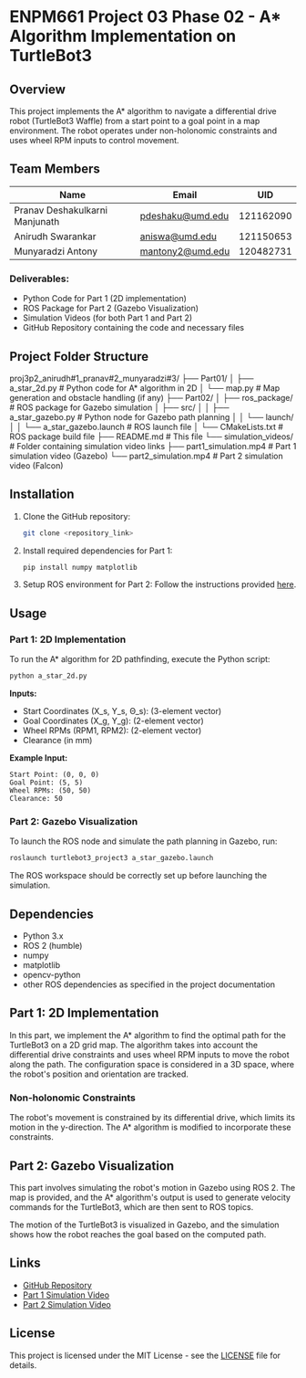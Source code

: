 
# ENPM661 Project 03 Phase 02 - A* Algorithm Implementation on TurtleBot3

## Overview

This project implements the A* algorithm to navigate a differential drive robot (TurtleBot3 Waffle) from a start point to a goal point in a map environment. The robot operates under non-holonomic constraints and uses wheel RPM inputs to control movement.

## Team Members

| Name                           | Email            | UID       |
| ------------------------------ | ---------------- | --------- |
| Pranav Deshakulkarni Manjunath | pdeshaku@umd.edu | 121162090 |
| Anirudh Swarankar              | aniswa@umd.edu   | 121150653 |
| Munyaradzi Antony              | mantony2@umd.edu | 120482731 |


### Deliverables:
- Python Code for Part 1 (2D implementation)
- ROS Package for Part 2 (Gazebo Visualization)
- Simulation Videos (for both Part 1 and Part 2)
- GitHub Repository containing the code and necessary files


## Project Folder Structure
   proj3p2_anirudh#1_pranav#2_munyaradzi#3/
   ├── Part01/
   │   ├── a_star_2d.py          # Python code for A* algorithm in 2D
   │   └── map.py                # Map generation and obstacle handling (if any)
   ├── Part02/
   │   ├── ros_package/          # ROS package for Gazebo simulation
   │   ├── src/
   │   │   ├── a_star_gazebo.py  # Python node for Gazebo path planning
   │   │   └── launch/
   │   │       └── a_star_gazebo.launch # ROS launch file
   │   └── CMakeLists.txt        # ROS package build file
   ├── README.md                 # This file
   └── simulation_videos/        # Folder containing simulation video links
      ├── part1_simulation.mp4   # Part 1 simulation video (Gazebo)
      └── part2_simulation.mp4   # Part 2 simulation video (Falcon)


## Installation

1. Clone the GitHub repository:
   ```bash
   git clone <repository_link>
   ```

2. Install required dependencies for Part 1:
   ```bash
   pip install numpy matplotlib
   ```

3. Setup ROS environment for Part 2:
   Follow the instructions provided [here](https://github.com/shantanuparabumd/turtlebot3_project3).

## Usage

### Part 1: 2D Implementation
To run the A* algorithm for 2D pathfinding, execute the Python script:

```bash
python a_star_2d.py
```

**Inputs:**
- Start Coordinates (X_s, Y_s, Θ_s): (3-element vector)
- Goal Coordinates (X_g, Y_g): (2-element vector)
- Wheel RPMs (RPM1, RPM2): (2-element vector)
- Clearance (in mm)

**Example Input:**
```
Start Point: (0, 0, 0)
Goal Point: (5, 5)
Wheel RPMs: (50, 50)
Clearance: 50
```

### Part 2: Gazebo Visualization
To launch the ROS node and simulate the path planning in Gazebo, run:

```bash
roslaunch turtlebot3_project3 a_star_gazebo.launch
```

The ROS workspace should be correctly set up before launching the simulation.

## Dependencies
- Python 3.x
- ROS 2 (humble)
- numpy
- matplotlib
- opencv-python
- other ROS dependencies as specified in the project documentation

## Part 1: 2D Implementation

In this part, we implement the A* algorithm to find the optimal path for the TurtleBot3 on a 2D grid map. The algorithm takes into account the differential drive constraints and uses wheel RPM inputs to move the robot along the path. The configuration space is considered in a 3D space, where the robot's position and orientation are tracked.

### Non-holonomic Constraints
The robot's movement is constrained by its differential drive, which limits its motion in the y-direction. The A* algorithm is modified to incorporate these constraints.

## Part 2: Gazebo Visualization

This part involves simulating the robot's motion in Gazebo using ROS 2. The map is provided, and the A* algorithm's output is used to generate velocity commands for the TurtleBot3, which are then sent to ROS topics.

The motion of the TurtleBot3 is visualized in Gazebo, and the simulation shows how the robot reaches the goal based on the computed path.


## Links

- [GitHub Repository](<GitHub Repository URL>)
- [Part 1 Simulation Video](<Google Drive/YouTube link>)
- [Part 2 Simulation Video](<Google Drive/YouTube link>)

## License
This project is licensed under the MIT License - see the [LICENSE](LICENSE) file for details.

